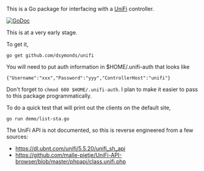 This is a Go package for interfacing with a [UniFi](https://unifi-sdn.ubnt.com/) controller.

[![GoDoc](https://godoc.org/github.com/dsymonds/unifi?status.svg)](https://godoc.org/github.com/dsymonds/unifi)

This is at a very early stage.

To get it,

	go get github.com/dsymonds/unifi

You will need to put auth information in $HOME/.unifi-auth that looks like

	{"Username":"xxx","Password":"yyy","ControllerHost":"unifi"}

Don't forget to `chmod 600 $HOME/.unifi-auth`.
I plan to make it easier to pass to this package programmatically.

To do a quick test that will print out the clients on the
default site,

	go run demo/list-sta.go

The UniFi API is not documented, so this is reverse engineered from a few sources:

   * https://dl.ubnt.com/unifi/5.5.20/unifi_sh_api
   * https://github.com/malle-pietje/UniFi-API-browser/blob/master/phpapi/class.unifi.php

